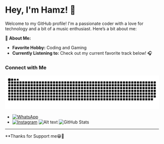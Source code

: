 # Hey, I'm Hamz! 👋

Welcome to my GitHub profile! I'm a passionate coder with a love for technology and a bit of a music enthusiast. Here’s a bit about me:

🌟 **About Me:**
- **Favorite Hobby:** Coding and Gaming
- **Currently Listening to:** Check out my current favorite track below! 🎧

### Connect with Me
![Snake animation](https://github.com/cutePanda123/cutePanda123/blob/output/github-contribution-grid-snake.svg)

<!-- ![GitHub stats](https://github-readme-stats.vercel.app/api?username=cutePanda123&show_icons=true&hide_border=true&custom_title=GitHub%20Stats) -->

<!-- [![Top Languages](https://github-readme-stats.vercel.app/api/top-langs/?username=cutePanda123&layout=compact&hide_border=true)](https://github.com/cutePanda123/github-readme-stats) -->

<!-- 📊 &nbsp;**This week I spent my time on**

![wakatime stats](https://github-readme-stats-taupe-two.vercel.app/api/wakatime?username=cutePanda123&hide_title=true&hide_border=true&langs_count=5&bg_color=00000000&text_color=777) -->
- [![WhatsApp](https://img.shields.io/badge/WhatsApp-25D366?style=flat-square&logo=whatsapp&logoColor=white)](https://wa.me/6285272386405)
- [![Instagram](https://img.shields.io/badge/Instagram-E4405F?style=flat-square&logo=instagram&logoColor=white)](https://instagram.com/hamz_corez)
 ![Alt text](https://spotify-recently-played-readme.vercel.app/api?user=31ep4t7scar2rluyqqib6vkd3esm)
![GitHub Stats](https://github-readme-stats.vercel.app/api?username=HamzLegendz&show_icons=true&theme=tokyonight)


---

**Thanks for Support me😁🌟
